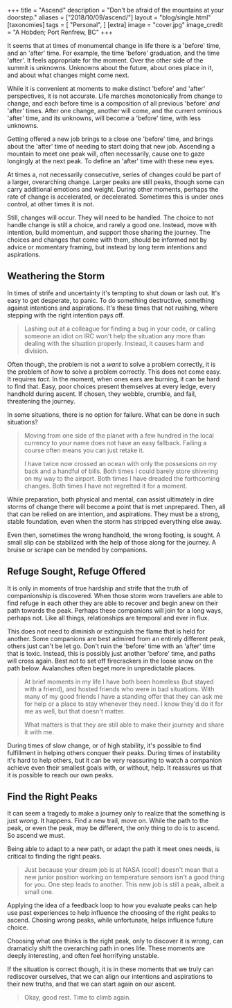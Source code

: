 +++
title = "Ascend"
description = "Don't be afraid of the mountains at your doorstep."
aliases = ["2018/10/09/ascend/"]
layout = "blog/single.html"
[taxonomies]
tags = [
    "Personal",
]
[extra]
image = "cover.jpg"
image_credit = "A Hobden; Port Renfrew, BC"
+++

It seems that at times of monumental change in life there is a 'before' time, and an 'after' time. For example, the time 'before' graduation, and the time 'after'. It feels appropriate for the moment. Over the other side of the summit is unknowns. Unknowns about the future, about ones place in it, and about what changes might come next.

While it is convenient at moments to make distinct 'before' and 'after' perspectives, it is not accurate. Life marches monotonically from change to change, and each before time is a composition of all previous 'before' *and* 'after' times. After one change, another will come, and the current ominous 'after' time, and its unknowns, will become a 'before' time, with less unknowns.

<!-- more -->

Getting offered a new job brings to a close one 'before' time, and brings about the 'after' time of needing to start doing that new job. Ascending a mountain to meet one peak will, often necessarily, cause one to gaze longingly at the next peak. To define an 'after' time with these new eyes.

At times a, not necessarily consecutive, series of changes could be part of a larger, overarching change. Larger peaks are still peaks, though some can carry additional emotions and weight. During other moments, perhaps the rate of change is accelerated, or decelerated. Sometimes this is under ones control, at other times it is not.

Still, changes will occur. They will need to be handled. The choice to not handle change is still a choice, and rarely a good one. Instead, move with intention, build momentum, and support those sharing the journey. The choices and changes that come with them, should be informed not by advice or momentary framing, but instead by long term intentions and aspirations.

## Weathering the Storm

In times of strife and uncertainty it's tempting to shut down or lash out. It's easy to get desperate, to panic. To do something destructive, something against intentions and aspirations. It's these times that not rushing, where stepping with the right intention pays off.

> Lashing out at a colleague for finding a bug in your code, or calling someone an idiot on IRC won't help the situation any more than dealing with the situation properly. Instead, it causes harm and division.

Often though, the problem is not a *want* to solve a problem correctly, it is the problem of *how* to solve a problem correctly. This does not come easy. It requires *tact*. In the moment, when ones ears are burning, it can be hard to find that. Easy, poor choices present themselves at every ledge, every handhold during ascent. If chosen, they wobble, crumble, and fail, threatening the journey.

In some situations, there is no option for failure. What can be done in such situations?

> Moving from one side of the planet with a few hundred in the local currency to your name does not have an easy fallback. Failing a course often means you can just retake it.
>
> I have twice now crossed an ocean with only the possesions on my back and a handful of bills. Both times I could barely store shivering on my way to the airport. Both times I have dreaded the forthcoming changes. Both times I have not regretted it for a moment.

While preparation, both physical and mental, can assist ultimately in dire storms of change there will become a point that is met unprepared. Then, all that can be relied on are intention, and aspirations. They must be a strong, stable foundation, even when the storm has stripped everything else away.

Even then, sometimes the wrong handhold, the wrong footing, is sought. A small slip can be stabilized with the help of those along for the journey. A bruise or scrape can be mended by companions.

## Refuge Sought, Refuge Offered

It is only in moments of true hardship and strife that the truth of companionship is discovered. When those storm worn travellers are able to find refuge in each other they are able to recover and begin anew on their path towards the peak. Perhaps these companions will join for a long ways, perhaps not. Like all things, relationships are temporal and ever in flux.

This does not need to diminish or extinguish the flame that is held for another. Some companions are best admired from an entirely different peak, others just can't be let go. Don't ruin the 'before' time with an 'after' time that is toxic. Instead, this is possibly just another 'before' time, and paths will cross again. Best not to set off firecrackers in the loose snow on the path below. Avalanches often beget more in unpredictable places.

> At brief moments in my life I have both been homeless (but stayed with a friend), and hosted friends who were in bad situations. With many of my good friends I have a standing offer that they can ask me for help or a place to stay whenever they need. I know they'd do it for me as well, but that doesn't matter.
>
> What matters is that they are still able to make their journey and share it with me.

During times of slow change, or of high stability, it's possible to find fulfillment in helping others conquer their peaks. During times of instability it's hard to help others, but it can be very reassuring to watch a companion achieve even their smallest goals with, or without, help. It reassures us that it is possible to reach our own peaks.

## Find the Right Peaks

It can seem a tragedy to make a journey only to realize that the something is just *wrong*. It happens. Find a new trail, move on. While the path to the peak, or even the peak, may be different, the only thing to do is to ascend. So ascend we must.

Being able to adapt to a new path, or adapt the path it meet ones needs, is critical to finding the right peaks.

> Just because your dream job is at NASA (cool!) doesn't mean that a new junior position working on temperature sensors isn't a good thing for you. One step leads to another. This new job is still a peak, albeit a small one.

Applying the idea of a feedback loop to how you evaluate peaks can help use past experiences to help influence the choosing of the right peaks to ascend. Chosing wrong peaks, while unfortunate, helps influence future choice.

Choosing what one thinks is the right peak, only to discover it is wrong, can dramaticly shift the overarching path in ones life. These moments are deeply interesting, and often feel horrifying unstable.

If the situation is correct though, it is in these moments that we truly can rediscover ourselves, that we can align our intentions and aspirations to their new truths, and that we can start again on our ascent.

> Okay, good rest. Time to climb again.
